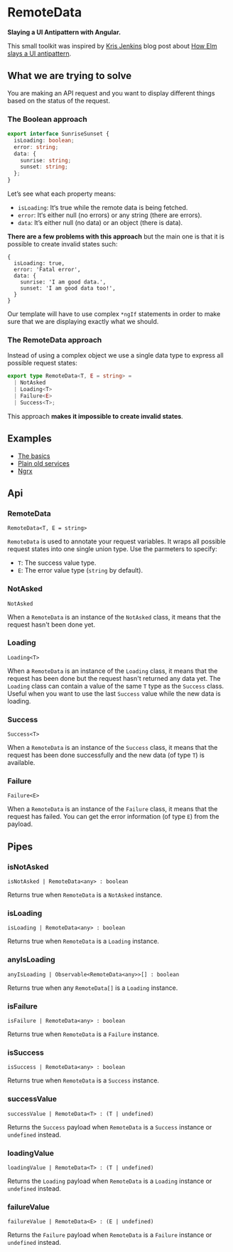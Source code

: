 # RemoteData

**Slaying a UI Antipattern with Angular.**

This small toolkit was inspired by [Kris Jenkins](https://twitter.com/krisajenkins) blog post about [How Elm slays a UI antipattern](http://blog.jenkster.com/2016/06/how-elm-slays-a-ui-antipattern.html).

## What we are trying to solve

You are making an API request and you want to display different things based on the status of the request.

### The Boolean approach

```ts
export interface SunriseSunset {
  isLoading: boolean;
  error: string;
  data: {
    sunrise: string;
    sunset: string;
  };
}
```

Let’s see what each property means:

- `isLoading`: It‘s true while the remote data is being fetched.
- `error`: It‘s either null (no errors) or any string (there are errors).
- `data`: It’s either null (no data) or an object (there is data).

**There are a few problems with this approach** but the main one is that it is possible to create invalid states such:

```
{
  isLoading: true,
  error: 'Fatal error',
  data: {
    sunrise: 'I am good data.',
    sunset: 'I am good data too!',
  }
}
```

Our template will have to use complex `*ngIf` statements in order to make sure that we are displaying exactly what we should.

### The RemoteData approach

Instead of using a complex object we use a single data type to express all possible request states:

```ts
export type RemoteData<T, E = string> =
  | NotAsked
  | Loading<T>
  | Failure<E>
  | Success<T>;
```

This approach **makes it impossible to create invalid states**.

## Examples

- [The basics](src/app/examples/basics)
- [Plain old services](src/app/examples/pos)
- [Ngrx](src/app/examples/ngrx)

## Api

### RemoteData

`RemoteData<T, E = string>`

`RemoteData` is used to annotate your request variables. It wraps all possible request states into one single union type. Use the parmeters to specify:

- `T`: The success value type.
- `E`: The error value type (`string` by default).

### NotAsked

`NotAsked`

When a `RemoteData` is an instance of the `NotAsked` class, it means that the request hasn't been done yet.

### Loading

`Loading<T>`

When a `RemoteData` is an instance of the `Loading` class, it means that the request has been done but the request hasn't returned any data yet. The `Loading` class can contain a value of the same `T` type as the `Success` class. Useful when you want to use the last `Success` value while the new data is loading.

### Success

`Success<T>`

When a `RemoteData` is an instance of the `Success` class, it means that the request has been done successfully and the new data (of type `T`) is available.

### Failure

`Failure<E>`

When a `RemoteData` is an instance of the `Failure` class, it means that the request has failed. You can get the error information (of type `E`) from the payload.

## Pipes

### isNotAsked

`isNotAsked | RemoteData<any> : boolean`

Returns true when `RemoteData` is a `NotAsked` instance.

### isLoading

`isLoading | RemoteData<any> : boolean`

Returns true when `RemoteData` is a `Loading` instance.

### anyIsLoading

`anyIsLoading | Observable<RemoteData<any>>[] : boolean`

Returns true when any `RemoteData[]` is a `Loading` instance.

### isFailure

`isFailure | RemoteData<any> : boolean`

Returns true when `RemoteData` is a `Failure` instance.

### isSuccess

`isSuccess | RemoteData<any> : boolean`

Returns true when `RemoteData` is a `Success` instance.

### successValue

`successValue | RemoteData<T> : (T | undefined)`

Returns the `Success` payload when `RemoteData` is a `Success` instance or `undefined` instead.

### loadingValue

`loadingValue | RemoteData<T> : (T | undefined)`

Returns the `Loading` payload when `RemoteData` is a `Loading` instance or `undefined` instead.

### failureValue

`failureValue | RemoteData<E> : (E | undefined)`

Returns the `Failure` payload when `RemoteData` is a `Failure` instance or `undefined` instead.
